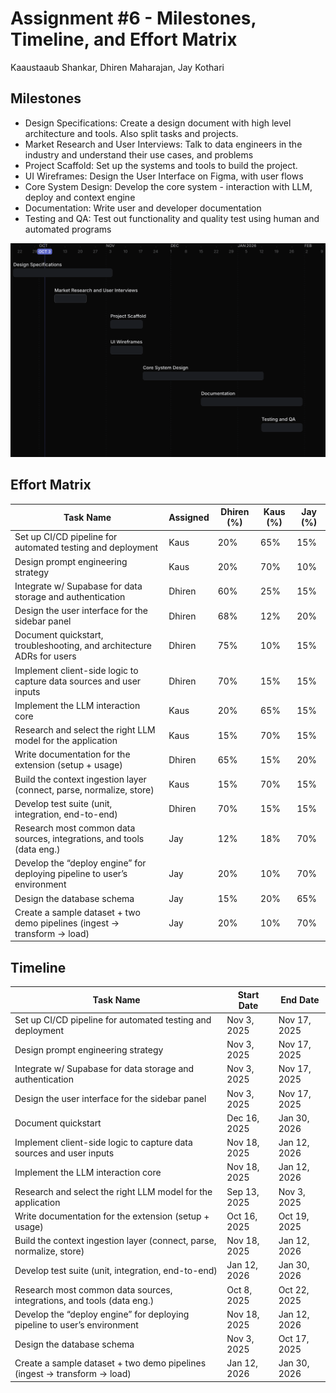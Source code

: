 # Assignment #6 - Milestones, Timeline, and Effort Matrix 

Kaaustaaub Shankar, Dhiren Maharajan, Jay Kothari
## Milestones

* Design Specifications: Create a design document with high level architecture and tools. Also split tasks and projects.
* Market Research and User Interviews: Talk to data engineers in the industry and understand their use cases, and problems
* Project Scaffold: Set up the systems and tools to build the project.
* UI Wireframes: Design the User Interface on Figma, with user flows
* Core System Design: Develop the core system - interaction with LLM, deploy and context engine
* Documentation: Write user and developer documentation
* Testing and QA: Test out functionality and quality test using human and automated programs

![Milestones Image](/Shared/Milestone.png)
## Effort Matrix

| Task Name                                                                | Assigned | Dhiren (%) | Kaus (%) | Jay (%) |
| ------------------------------------------------------------------------ | -------- | ---------- | -------- | ------- |
| Set up CI/CD pipeline for automated testing and deployment               | Kaus     | 20%        | 65%      | 15%     |
| Design prompt engineering strategy                                       | Kaus     | 20%        | 70%      | 10%     |
| Integrate w/ Supabase for data storage and authentication                | Dhiren   | 60%        | 25%      | 15%     |
| Design the user interface for the sidebar panel                          | Dhiren   | 68%        | 12%      | 20%     |
| Document quickstart, troubleshooting, and architecture ADRs for users    | Dhiren   | 75%        | 10%      | 15%     |
| Implement client-side logic to capture data sources and user inputs      | Dhiren   | 70%        | 15%      | 15%     |
| Implement the LLM interaction core                                       | Kaus     | 20%        | 65%      | 15%     |
| Research and select the right LLM model for the application              | Kaus     | 15%        | 70%      | 15%     |
| Write documentation for the extension (setup + usage)                    | Dhiren   | 65%        | 15%      | 20%     |
| Build the context ingestion layer (connect, parse, normalize, store)     | Kaus     | 15%        | 70%      | 15%     |
| Develop test suite (unit, integration, end-to-end)                       | Dhiren   | 70%        | 15%      | 15%     |
| Research most common data sources, integrations, and tools (data eng.)   | Jay      | 12%        | 18%      | 70%     |
| Develop the “deploy engine” for deploying pipeline to user’s environment | Jay      | 20%        | 10%      | 70%     |
| Design the database schema                                               | Jay      | 15%        | 20%      | 65%     |
| Create a sample dataset + two demo pipelines (ingest → transform → load) | Jay      | 20%        | 10%      | 70%     |


## Timeline
| Task Name                                                                | Start Date   | End Date     |
| ------------------------------------------------------------------------ | ------------ | ------------ |
| Set up CI/CD pipeline for automated testing and deployment               | Nov 3, 2025  | Nov 17, 2025 |
| Design prompt engineering strategy                                       | Nov 3, 2025  | Nov 17, 2025 |
| Integrate w/ Supabase for data storage and authentication                | Nov 3, 2025  | Nov 17, 2025 |
| Design the user interface for the sidebar panel                          | Nov 3, 2025  | Nov 17, 2025 |
| Document quickstart                                                      | Dec 16, 2025 | Jan 30, 2026 |
| Implement client-side logic to capture data sources and user inputs      | Nov 18, 2025 | Jan 12, 2026 |
| Implement the LLM interaction core                                       | Nov 18, 2025 | Jan 12, 2026 |
| Research and select the right LLM model for the application              | Sep 13, 2025 | Nov 3, 2025  |
| Write documentation for the extension (setup + usage)                    | Oct 16, 2025 | Oct 19, 2025 |
| Build the context ingestion layer (connect, parse, normalize, store)     | Nov 18, 2025 | Jan 12, 2026 |
| Develop test suite (unit, integration, end-to-end)                       | Jan 12, 2026 | Jan 30, 2026 |
| Research most common data sources, integrations, and tools (data eng.)   | Oct 8, 2025  | Oct 22, 2025 |
| Develop the “deploy engine” for deploying pipeline to user’s environment | Nov 18, 2025 | Jan 12, 2026 |
| Design the database schema                                               | Nov 3, 2025  | Oct 17, 2025 |
| Create a sample dataset + two demo pipelines (ingest → transform → load) | Jan 12, 2026 | Jan 30, 2026 |
